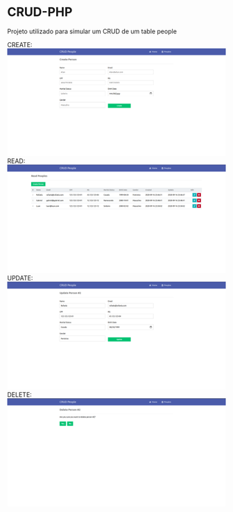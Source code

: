 # CRUD-PHP
Projeto utilizado para simular um CRUD de um table people

CREATE:
<img src="./prints/Create.png">
READ:
<img src="./prints/Read.png">
UPDATE:
<img src="./prints/Update.png">
DELETE:
<img src="./prints/Delete.png">
